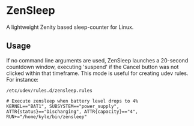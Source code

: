 ZenSleep
========

A lightweight Zenity based sleep-counter for Linux.

Usage
-----

If no command line arguments are used, ZenSleep launches a 20-second countdown window, executing 'suspend' if the Cancel button was not clicked within that timeframe.  This mode is useful for creating udev rules. For instance:

`/etc/udev/rules.d/zensleep.rules`
```vim
# Execute zensleep when battery level drops to 4%
KERNEL=="BAT1", SUBSYSTEM=="power_supply", ATTR{status}=="Discharging", ATTR{capacity}=="4", RUN+="/home/kyle/bin/zensleep"
```
